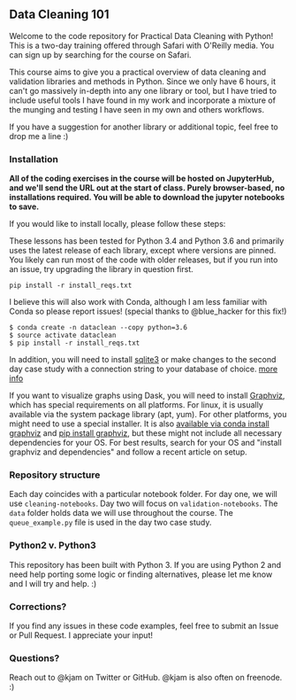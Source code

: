 ## Data Cleaning 101 

Welcome to the code repository for Practical Data Cleaning with Python! This is a two-day training offered through Safari with O'Reilly media. You can sign up by searching for the course on Safari.

This course aims to give you a practical overview of data cleaning and validation libraries and methods in Python. Since we only have 6 hours, it can't go massively in-depth into any one library or tool, but I have tried to include useful tools I have found in my work and incorporate a mixture of the munging and testing I have seen in my own and others workflows. 

If you have a suggestion for another library or additional topic, feel free to drop me a line :)

### Installation

**All of the coding exercises in the course will be hosted on JupyterHub, and we'll send the URL out at the start of class. Purely browser-based, no installations required. You will be able to download the jupyter notebooks to save.**

If you would like to install locally, please follow these steps:

These lessons has been tested for Python 3.4 and Python 3.6 and primarily uses the latest release of each library, except where versions are pinned. You likely can run most of the code with older releases, but if you run into an issue, try upgrading the library in question first.

```pip install -r install_reqs.txt```


I believe this will also work with Conda, although I am less familiar with Conda so please report issues! (special thanks to @blue_hacker for this fix!)

```
$ conda create -n dataclean --copy python=3.6
$ source activate dataclean
$ pip install -r install_reqs.txt
```

In addition, you will need to install [sqlite3](https://www.sqlite.org/) or make changes to the second day case study with a connection string to your database of choice. [more info](https://dataset.readthedocs.io/en/latest/quickstart.html#connecting-to-a-database)

If you want to visualize graphs using Dask, you will need to install [Graphviz](http://www.graphviz.org/), which has special requirements on all platforms. For linux, it is usually available via the system package library (apt, yum). For other platforms, you might need to use a special installer. It is also [available via conda install graphviz](https://anaconda.org/anaconda/graphviz) and [pip install graphviz](https://pypi.python.org/pypi/graphviz), but these might not include all necessary dependencies for your OS. For best results, search for your
OS and "install graphviz and dependencies" and follow a recent article on setup.

### Repository structure

Each day coincides with a particular notebook folder. For day one, we will use `cleaning-notebooks`. Day two will focus on `validation-notebooks`. The `data` folder holds data we will use throughout the course. The `queue_example.py` file is used in the day two case study.


### Python2 v. Python3

This repository has been built with Python 3. If you are using Python 2 and need help porting some logic or finding alternatives, please let me know and I will try and help. :)

### Corrections?

If you find any issues in these code examples, feel free to submit an Issue or Pull Request. I appreciate your input!

### Questions?

Reach out to @kjam on Twitter or GitHub. @kjam is also often on freenode. :)

